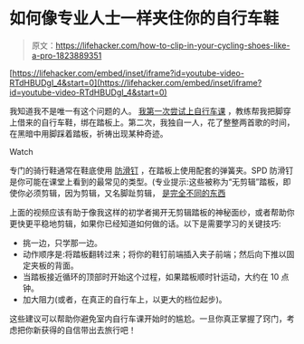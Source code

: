 # 如何像专业人士一样夹住你的自行车鞋

> 原文：<https://lifehacker.com/how-to-clip-in-your-cycling-shoes-like-a-pro-1823889351>

 [https://lifehacker.com/embed/inset/iframe?id=youtube-video-RTdHBUDgI_4&start=0](https://lifehacker.com/embed/inset/iframe?id=youtube-video-RTdHBUDgI_4&start=0) 

我知道我不是唯一有这个问题的人。 [我第一次尝试上自行车课](https://vitals.lifehacker.com/what-to-know-your-first-time-at-group-cycling-class-1821878105) ，教练帮我把脚穿上借来的自行车鞋，绑在踏板上。第二次，我独自一人，花了整整两首歌的时间，在黑暗中用脚踩着踏板，祈祷出现某种奇迹。

Watch

专门的骑行鞋通常在鞋底使用 [防滑钉](https://spinning.com/guide-to-cycling-shoes/) ，在踏板上使用配套的弹簧夹。SPD 防滑钉是你可能在课堂上看到的最常见的类型。(专业提示:这些被称为“无剪辑”踏板，即使你必须剪辑，因为剪辑，又名脚趾剪辑， [是完全不同的东西](http://www.bike-manual.com/brands/trek/om/hybrid/toe_clips.htm)

上面的视频应该有助于像我这样的初学者揭开无剪辑踏板的神秘面纱，或者帮助你更快更平稳地剪辑，如果你已经知道如何做的话。以下是需要学习的关键技巧:

*   挑一边，只学那一边。
*   动作顺序是:将踏板翻转过来；将你的鞋钉前端插入夹子前端；然后向下推以固定夹板的背面。
*   当踏板接近循环的顶部时开始这个过程，如果踏板顺时针运动，大约在 10 点钟。
*   加大阻力(或者，在真正的自行车上，以更大的档位起步)。

这些建议可以帮助你避免室内自行车课开始时的尴尬。一旦你真正掌握了窍门，考虑把你新获得的自信带出去旅行吧！